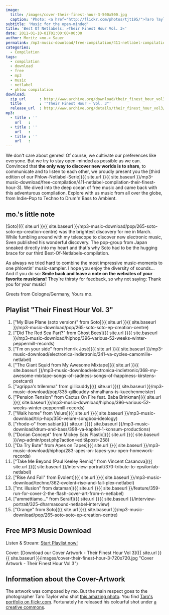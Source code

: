 ```yaml
---
image:
  title: /images/cover-their-finest-hour-3-500x500.jpg
  caption: 'Photo: <a href="http://flickr.com/photos/tjt195/">Taro Taylor</a>'
subtitle: 'Music for the open-minded'
title: 'Best Of Netlabels: »Their Finest Hour Vol. 3«'
date: 2011-01-10-01T01:00:00+00:00
author: Moritz »mo.« Sauer
permalink: /mp3-music-download/free-compilation/411-netlabel-compilation-their-finest-hour-3
categories:
  - Compilation
tags:
  - compilation
  - download
  - free
  - mp3
  - music
  - netlabel
  - phlow compilation
download:
  zip_url      : http://www.archive.org/download/their_finest_hour_vol3/their_finest_hour_vol3_vbr_mp3.zip
  title        : '"Their Finest Hour - Vol. 3"'
  release_url  : http://www.archive.org/details/their_finest_hour_vol3/their_finest_hour_vol3
mp3:
  - title : ''
    url   : 
  - title : ''
    url   : 
  - title : ''
    url   : 
---
```

We don't care about genres! Of course, we cultivate our preferences like everyone. But we try to stay open-minded as possible as we can. Convinced that **the only way to discover new worlds is to share**, to communicate and to listen to each other, we proudly present you the [third edition of our Phlow-Netlabel-Serie]({{ site.url }}{{ site.baseurl }}/mp3-music-download/free-compilation/411-netlabel-compilation-their-finest-hour-3). We dived into the deep ocean of free music and came back with this adventurous compilation. Explore with us music from all over the globe, from Indie-Pop to Techno to Drum'n'Bass to Ambient.<!--more-->

## mo.'s little note

[Soto]({{ site.url }}{{ site.baseurl }}/mp3-music-download/pop/265-soto-soto-ep-creation-centre) was the brightest discovery for me in March. While fumbling around with my telescope to discover new electronic music, Sven published his wonderful discovery. The pop-group from Japan sneaked directly into my heart and that's why Soto had to be the hugging brace for our third Best-Of-Netlabels-compilation.

As always we tried hard to combine the most impressive music-moments to one phlowtin' music-sampler. I hope you enjoy the diversity of sounds... And if you do so: **Smile back and leave a note on the websites of your favorite musicians!** They're thirsty for feedback, so why not saying: Thank you for your music!

Greets from Cologne/Germany, Yours mo.

## Playlist "Their Finest Hour Vol. 3"

  1. ["My Blue Plane (soto version)" from Soto]({{ site.url }}{{ site.baseurl }}/mp3-music-download/pop/265-soto-soto-ep-creation-centre)
  2. ["Did The Red Sea Part?" from Ghost Bees]({{ site.url }}{{ site.baseurl }}/mp3-music-download/hiphop/396-various-52-weeks-winter-peppermill-records)
  3. ["I'm on your side" from Henrik José]({{ site.url }}{{ site.baseurl }}/mp3-music-download/electronica-indietronic/241-va-cycles-camomille-netlabel)
  4. ["The Giant Squid from My Awesome Mixtape]({{ site.url }}{{ site.baseurl }}/mp3-music-download/electronica-indietronic/368-my-awesome-mixtape-songs-of-sadness-songs-of-happiness-kirstens-postcard)
  5. ["agrippa's trilemma" from gillicuddy]({{ site.url }}{{ site.baseurl }}/mp3-music-download/pop/335-gillicuddy-shmalhans-is-kuechenmeister)
  6. ["Pension Tension" from Cactus On Fire feat. Baba Brinkman]({{ site.url }}{{ site.baseurl }}/mp3-music-download/hiphop/396-various-52-weeks-winter-peppermill-records)
  7. ["Walk home" from Velure]({{ site.url }}{{ site.baseurl }}/mp3-music-download/trip-hop/350-velure-songbox-ideology)
  8. ["rhode-o" from sabian]({{ site.url }}{{ site.baseurl }}/mp3-music-download/drum-and-bass/398-va-kapitel-1-konsum-productions)
  9. ["Dorian Concept" from Mickey Eats Plastic]({{ site.url }}{{ site.baseurl }}/wp-admin/post.php?action=edit&post=258)
 10. ["Da Try Bute" from Apes on Tapes]({{ site.url }}{{ site.baseurl }}/mp3-music-download/hiphop/283-apes-on-tapes-you-open-homework-records)
 11. ["Take Me Beyond (Paul Keeley Remix)" from Vincent Casanova]({{ site.url }}{{ site.baseurl }}/interview-portrait/370-tribute-to-epsilonlab-netlabel)
 12. ["Rise And Fall" from Evolent]({{ site.url }}{{ site.baseurl }}/mp3-music-download/techno/362-evolent-rise-and-fall-plex-netlabel)
 13. ["mr. illusion" from dataman]({{ site.url }}{{ site.baseurl }}/feature/359-run-for-cover-2-the-flash-cover-art-from-n-netlabel)
 14. ["ammettiamo..." from Seralf]({{ site.url }}{{ site.baseurl }}/interview-portrait/325-dharmasound-netlabel-interview)
 15. ["Orange" from Soto]({{ site.url }}{{ site.baseurl }}/mp3-music-download/pop/265-soto-soto-ep-creation-centre)

## Free MP3 Music Download

Listen & Stream: [Start Playlist now!](http://www.archive.org/download/their_finest_hour_vol3/their_finest_hour_vol_3_playlist.m3u)
  
  
Cover: [Download our Cover Artwork - Their Finest Hour Vol 3]({{ site.url }}{{ site.baseurl }}/images/cover-their-finest-hour-3-720x720.jpg "Cover Artwork - Their Finest Hour Vol 3")

## Information about the Cover-Artwork

The artwork was composed by mo. But the main respect goes to the photographer Taro Taylor who shot [this amazing photo](http://flickr.com/photos/tjt195/2330012633/). You find [Taro's portfolio on flickr.com](http://flickr.com/photos/tjt195/). Fortunately he released his colourful shot under [a creative commons](http://creativecommons.org/licenses/by/2.0/deed.de).